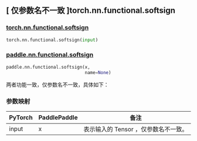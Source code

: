 ## [ 仅参数名不一致 ]torch.nn.functional.softsign

### [torch.nn.functional.softsign](https://pytorch.org/docs/stable/generated/torch.nn.functional.softsign.html?highlight=softsign#torch.nn.functional.softsign)

```python
torch.nn.functional.softsign(input)
```

### [paddle.nn.functional.softsign](https://www.paddlepaddle.org.cn/documentation/docs/zh/api/paddle/nn/functional/softsign_cn.html)

```python
paddle.nn.functional.softsign(x,
                              name=None)
```

两者功能一致，仅参数名不一致，具体如下：
### 参数映射
| PyTorch       | PaddlePaddle | 备注                                                   |
| ------------- | ------------ | ------------------------------------------------------ |
| input           | x           | 表示输入的 Tensor ，仅参数名不一致。               |
